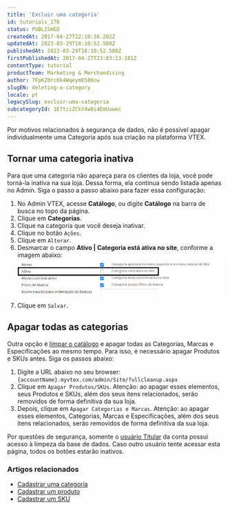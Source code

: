 ```yaml
---
title: 'Excluir uma categoria'
id: tutorials_276
status: PUBLISHED
createdAt: 2017-04-27T22:10:36.202Z
updatedAt: 2023-03-29T18:10:52.580Z
publishedAt: 2023-03-29T18:10:52.580Z
firstPublishedAt: 2017-04-27T23:03:13.181Z
contentType: tutorial
productTeam: Marketing & Merchandising
author: 7FpKZ0rc6k4WqeymES80cw
slugEN: deleting-a-category
locale: pt
legacySlug: excluir-uma-categoria
subcategoryId: 1E7tziZCkY4w8i4EmUuwec
---
```


Por motivos relacionados à segurança de dados, não é possível apagar individualmente uma Categoria após sua criação na plataforma VTEX.

## Tornar uma categoria inativa

Para que uma categoria não apareça para os clientes da loja, você pode torná-la inativa na sua loja. Dessa forma, ela continua sendo listada apenas no Admin. Siga o passo a passo abaixo para fazer essa configuração:

1. No Admin VTEX, acesse __Catálogo__, ou digite __Catálogo__ na barra de busca no topo da página.
2. Clique em __Categorias__.
3. Clique na categoria que você deseja inativar.
4. Clique no botão `Ações`.
5. Clique em `Alterar`.
6. Desmarcar o campo __Ativo | Categoria está ativa no site__, conforme a imagem abaixo: ![img inativarcategoria PT](https://raw.githubusercontent.com/vtexdocs/help-center-content/refs/heads/main/docs/pt/tutorials/Catalog/Categories/excluir-uma-categoria_1.png)
7. Clique em `Salvar`.

## Apagar todas as categorias

Outra opção é [limpar o catálogo](/pt/tutorial/entendendo-a-manutencao-da-base-de-dados--34P9LGs7BCIQK6acQom802) e apagar todas as Categorias, Marcas e Especificações ao mesmo tempo. Para isso, é necessário apagar Produtos e SKUs antes. Siga os passos abaixo:

1. Digite a URL abaixo no seu browser: `{accountName}.myvtex.com/admin/Site/fullcleanup.aspx` 
2. Clique em `Apagar Produtos/SKUs`. Atenção: ao apagar esses elementos, seus Produtos e SKUs, além dos seus itens relacionados, serão removidos de forma definitiva da sua loja. 
3. Depois, clique em `Apagar Categorias e Marcas`. Atenção: ao apagar esses elementos, Categorias, Marcas e Especificações, além dos seus itens relacionados, serão removidos de forma definitiva da sua loja.

<div class="alert alert-warning"> <p>Por questões de segurança, somente o <a href="https://help.vtex.com/pt/tutorial/o-que-e-o-usuario-master--3oPr7YuIkEYqUGmEqIMSEy">usuário Titular</a> da conta possui acesso à limpeza da base de dados. Caso outro usuário tente acessar esta página, todos os botões estarão inativos.</p></div>

### Artigos relacionados
- [Cadastrar uma categoria](/pt/tutorial/cadastrando-categoria)
- [Cadastrar um produto](/pt/tutorial/cadastrando-produto)
- [Cadastrar um SKU](/pt/tutorial/cadastrando-sku)
